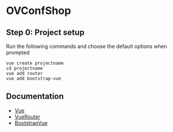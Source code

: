 # OVConfShop

## Step 0: Project setup

Run the following commands and choose the default options when prompted
```
vue create projectname
cd projectname
vue add router
vue add bootstrap-vue
```

## Documentation
 - [Vue](https://vuejs.org/v2/guide/)
 - [VueRouter](https://router.vuejs.org/guide/)
 - [BootstrapVue](https://bootstrap-vue.js.org/docs)
